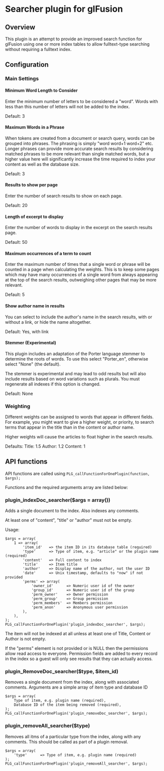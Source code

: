 # Searcher plugin for glFusion
## Overview
This plugin is an attempt to provide an improved search function for glFusion
using one or more index tables to allow fulltext-type searching without
requiring a fulltext index.

## Configuration
### Main Settings
#### Minimum Word Length to Consider
Enter the minimum number of letters to be considered a "word". Words with less
than this number of letters will not be added to the index.

Default: 3

#### Maximum Words in a Phrase
When tokens are created from a document or search query, words can be grouped
into phrases. The phrasing is simply "word word+1 word+2" etc. Longer phrases
can provide more accurate search results by considering matched phrases to be
more relevant than single matched words, but a higher value here will significantly
increase the time required to index your content as well as the database size.

Default: 3

#### Results to show per page
Enter the number of search results to show on each page.

Default: 20

#### Length of excerpt to display
Enter the number of words to display in the excerpt on the search results page.

Default: 50

#### Maximum occurrences of a term to count
Enter the maximum number of times that a single word or phrase will be counted
in a page when calculating the weights. This is to keep some pages which may
have many occurrences of a single word from always appearing at the top of the
search results, outweighing other pages that may be more relevant.

Default: 5

#### Show author name in results
You can select to include the author's name in the search results, with or
without a link, or hide the name altogether.

Default: Yes, with link

#### Stemmer (Experimental)
This plugin includes an adaptation of the Porter language stemmer to determine
the roots of words. To use this select "Porter_en", otherwise select "None"
(the default).

The stemmer is experimental and may lead to odd results but will also include
results based on word variations such as plurals. You must regenerate all
indexes if this option is changed.

Default: None

### Weighting
Different weights can be assigned to words that appear in different fields.
For example, you might want to give a higher weight, or priority, to search
terms that appear in the title than in the content or author name.

Higher weights will cause the articles to float higher in the search results.

Defaults:
    Title: 1.5
    Author: 1.2
    Content: 1

## API functions
API functions are called using ```PLG_callFunctionForOnePlugin(function, $args);```

Functions and the required arguments array are listed below:

### plugin_indexDoc_searcher($args = array())
Adds a single document to the index. Also indexes any comments.

At least one of "content", "title" or "author" must not be empty.

Usage:
```
$args = array(
    1 => array(
        'item_id'   => the item ID in its database table (required)
        'type'      => Type of item, e.g. "article" or the plugin name (required)
        'content'   => Full content to index
        'title'     => Item title
        'author'    => Display name of the author, not the user ID
        'date'      => Unix timestamp, defaults to "now" if not provided
        'perms' => array(
            'owner_id'      => Numeric user id of the owner
            'group_id'      => Numeric user id of the gruop
            'perm_owner'    => Owner permission
            'perm_group'    => Group permission
            'perm_members'  => Members permission
            'perm_anon'     => Anonymous user permission
        ),
    ),
);
PLG_callFunctionForOnePlugin('plugin_indexDoc_searcher', $args);
```
The item will not be indexed at all unless at least one of Title, Content or
Author is not empty.

If the "perms" element is not provided or is NULL then the permissions allow read access to everyone.
Permission fields are added to every record in the index so a guest will only see results that
they can actually access.

### plugin_RemoveDoc_searcher($type, $item_id)
Removes a single document from the index, along with associated comments.
Arguments are a simple array of item type and database ID
```
$args = array(
    Type of item, e.g. plugin name (required),
    Database ID of the item being removed (required),
);
PLG_callFunctionForOnePlugin('plugin_removeDoc_searcher', $args);
```

### plugin_removeAll_searcher($type)
Removes all itms of a particular type from the index, along with any comments.
This should be called as part of a plugin removal.
```
$args = array(
    'type'      => Type of item, e.g. plugin name (required)
);
PLG_callFunctionForOnePlugin('plugin_removeAll_searcher', $args);
```

